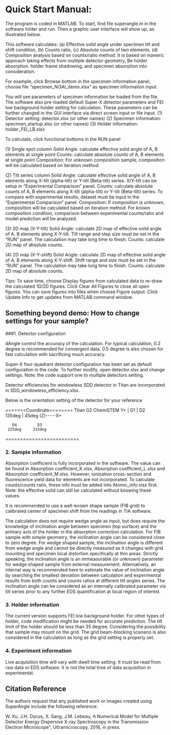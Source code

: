 # Quick Start Manual:

The program is coded in MATLAB. To start, find file superangle.m in the software folder and run. Then a graphic user interface will show up, as illustrated below.



This software calculates: (a) Effective solid angle under specimen tilt and shift condition, (b) Counts ratio, (c) Absolute counts of two elements. (d) Composition analysis based on counts/ratio method. It is based on numeric approach taking effects from multiple detector geometry, Be holder absorption. holder frame shadowing, and specimen absorption into consideration.

For example, click Browse bottom in the specimen information panel, choose file “specimen_Ni3Al_demo.xlsx“ as specimen information input.



You will see parameters of specimen information be loaded from the file. The software also pre-loaded default Super-X detector parameters and FEI low background holder setting for calculation. These parameters can be further changed in the GUI interface via direct screen input or file input.
(1)	Detector setting: detector.xlsx (or other names)
(2)	Specimen information: specimen_startup.xlsx (or other names)
(3)	Holder information: holder_FEI_LB.xlsx

To calculate, click functional bottoms in the RUN panel



(1) Single spot column
Solid Angle: calculate effective solid angle of A, B elements at single point
Counts: calculate absolute counts of A, B elements at single point
Composition: For unknown composition sample, composition will be calculated based on iteration method.

(2) Tilt series column
Solid Angle: calculate effective solid angle of A, B elements along X-tilt (alpha-tilt) or Y-tilt (Beta-tilt) series. X/Y-tilt can be setup in “Experimental Comparison” panel. 
Counts: calculate absolute counts of A, B elements along X-tilt (alpha-tilt) or Y-tilt (Beta-tilt) series. To compare with experimental results, dataset must be input in the “Experimental Comparison” panel.
Composition: If composition is unknown, composition will be calculated based on iteration method. For known composition condition, comparison between experimental counts/ratio and model prediction will be analyzed.

(3) 2D map (X-Y-tilt)
Solid Angle: calculate 2D map of effective solid angle of A, B elements along X-Y-tilt. Tilt range and step size must be set in the “RUN” panel. The calculation may take long time to finish.
Counts: calculate 2D map of absolute counts.

(4) 2D map (X-Y-shift)
Solid Angle: calculate 2D map of effective solid angle of A, B elements along X-Y-shift. Shift range and size must be set in the “RUN” panel. The calculation may take long time to finish.
Counts: calculate 2D map of absolute counts.

Tips: To save time, choose Display figures from calculated data to re-draw the calculated 1D/2D figures. Click Clear All Figures to close all open figures. You can save figures into files when choose Figure output. Click Update Info to get updates from MATLAB command window.






## Something beyond demo: How to change settings for your sample?

###1. Detector configuration

dAngle control the accuracy of the calculation. For typical calculation, 0.2 degree is recommended for convergent data. 0.5 degree is also chosen for fast calculation with sacrificing much accuracy. 

Super-X four-quadrant detector configuration has been set as default configuration in the code. To further modify, open detector.xlsx and change settings.  Note: the code support one to multiple detectors setting. 

Detector efficiencies for windowless SDD detector in Titan are incorporated in SDD_windowless_efficiency.xlsx. 

Below is the orientation setting of the detector for your reference

=======Coordinate========
   Titan G2 ChemiSTEM
           Y+
            |
       D1   |     D2  
     135deg |   45deg
           (Z)-----X+
            
       D4         D3
     225deg     315deg
            
=========================


### 2. Sample information

Absorption coefficient is fully incorporated in the software. The value can be found in Absorption coefficient_K.xlsx, Absorption coefficient_L.xlsx and Absorption coefficient_M.xlsx. However, ionization cross-section and fluorescence yield data for elements are not incorporated. To calculate counts/counts ratio, these info must be added into Atomic_info.xlsx first. Note: the effective solid can still be calculated without knowing these values.

It is recommended to use a well-known shape sample (FIB grid) to calibrated center of specimen shift from the readings in TIA software. 

The calculation does not require wedge angle as input, but does require the knowledge of inclination angle between specimen (top surface) and the primary axis of the holder in the absorption correction calculation. For FIB sample with simple geometry, the inclination angle can be considered close to zero degree. For wedge shaped sample, the inclination angle is different from wedge angle and cannot be directly measured as it changes with grid mounting and specimen local distortion specifically at thin areas. Strictly speaking, the inclination angle is an immeasurable (or unknown) parameter for wedge shaped sample from external measurement. Alternatively, an internal way is recommended here to estimate the value of inclination angle by searching the smallest deviation between calculation and experimental results from both counts and counts ratios at different tilt angles series. The inclination angle can be considered as an internally calibrated parameter via tilt series prior to any further EDS quantification at local region of interest.


### 3. Holder information

The current version supports FEI low background holder. For other types of holder, code modification might be needed for accurate prediction. The tilt limit of the holder should be less than 35 degree. Considering the possibility that sample may mount on the grid. The grid beam-blocking scenario is also considered in the calculation as long as the grid setting is properly set.

### 4. Experiment information

Live acquisition time will vary with dwell time setting. It must be read from raw data or EDS software. It is not the total time of data acquisition in experimental.



## Citation Reference

The authors request that any published work or images created using SuperAngle include the following reference:

W. Xu, J.H. Dycus, X. Sang, J.M. Lebeau, A Numerical Model for Multiple Detector Energy Dispersive X-ray Spectroscopy in the Transmission Electron Microscope", Ultramicroscopy, 2016, in press.
